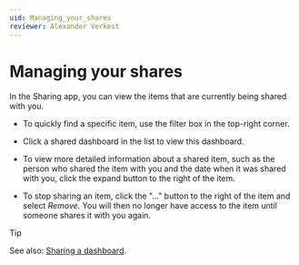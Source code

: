 ```yaml
---
uid: Managing_your_shares
reviewer: Alexander Verkest
---
```


# Managing your shares

In the Sharing app, you can view the items that are currently being shared with you.

- To quickly find a specific item, use the filter box in the top-right corner.

- Click a shared dashboard in the list to view this dashboard.

- To view more detailed information about a shared item, such as the person who shared the item with you and the date when it was shared with you, click the expand button to the right of the item.

- To stop sharing an item, click the "..." button to the right of the item and select *Remove*. You will then no longer have access to the item until someone shares it with you again.

> [!TIP]
> See also: [Sharing a dashboard](xref:Sharing_a_dashboard).
